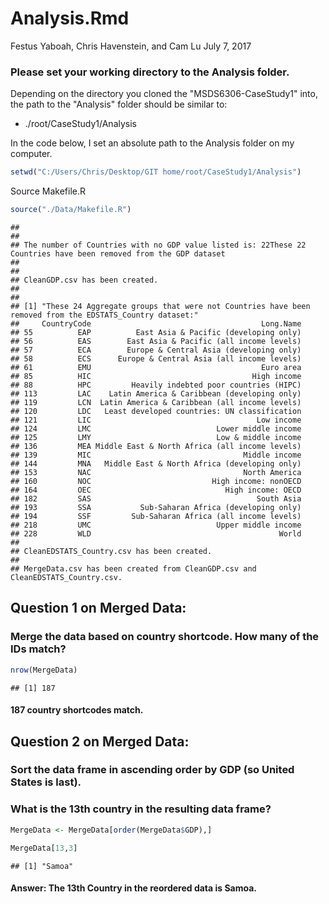 Analysis.Rmd
================
Festus Yaboah, Chris Havenstein, and Cam Lu
July 7, 2017

### Please set your working directory to the Analysis folder.

Depending on the directory you cloned the "MSDS6306-CaseStudy1" into, the path to the "Analysis" folder should be similar to:

-   ./root/CaseStudy1/Analysis

In the code below, I set an absolute path to the Analysis folder on my computer.

``` r
setwd("C:/Users/Chris/Desktop/GIT home/root/CaseStudy1/Analysis")
```

Source Makefile.R

``` r
source("./Data/Makefile.R")
```

    ## 
    ## 
    ## The number of Countries with no GDP value listed is: 22These 22 Countries have been removed from the GDP dataset
    ## 
    ## 
    ## CleanGDP.csv has been created.
    ## 
    ## 
    ## [1] "These 24 Aggregate groups that were not Countries have been removed from the EDSTATS_Country dataset:"
    ##     CountryCode                                      Long.Name
    ## 55          EAP          East Asia & Pacific (developing only)
    ## 56          EAS        East Asia & Pacific (all income levels)
    ## 57          ECA        Europe & Central Asia (developing only)
    ## 58          ECS      Europe & Central Asia (all income levels)
    ## 61          EMU                                      Euro area
    ## 85          HIC                                    High income
    ## 88          HPC         Heavily indebted poor countries (HIPC)
    ## 113         LAC    Latin America & Caribbean (developing only)
    ## 119         LCN  Latin America & Caribbean (all income levels)
    ## 120         LDC   Least developed countries: UN classification
    ## 121         LIC                                     Low income
    ## 124         LMC                            Lower middle income
    ## 125         LMY                            Low & middle income
    ## 136         MEA Middle East & North Africa (all income levels)
    ## 139         MIC                                  Middle income
    ## 144         MNA   Middle East & North Africa (developing only)
    ## 153         NAC                                  North America
    ## 160         NOC                           High income: nonOECD
    ## 164         OEC                              High income: OECD
    ## 182         SAS                                     South Asia
    ## 193         SSA           Sub-Saharan Africa (developing only)
    ## 194         SSF         Sub-Saharan Africa (all income levels)
    ## 218         UMC                            Upper middle income
    ## 228         WLD                                          World
    ## 
    ## CleanEDSTATS_Country.csv has been created.
    ## 
    ## MergeData.csv has been created from CleanGDP.csv and CleanEDSTATS_Country.csv.

Question 1 on Merged Data:
--------------------------

### Merge the data based on country shortcode. How many of the IDs match?

``` r
nrow(MergeData)
```

    ## [1] 187

#### 187 country shortcodes match.

Question 2 on Merged Data:
--------------------------

### Sort the data frame in ascending order by GDP (so United States is last).

### What is the 13th country in the resulting data frame?

``` r
MergeData <- MergeData[order(MergeData$GDP),]

MergeData[13,3]
```

    ## [1] "Samoa"

#### Answer: The 13th Country in the reordered data is Samoa.
